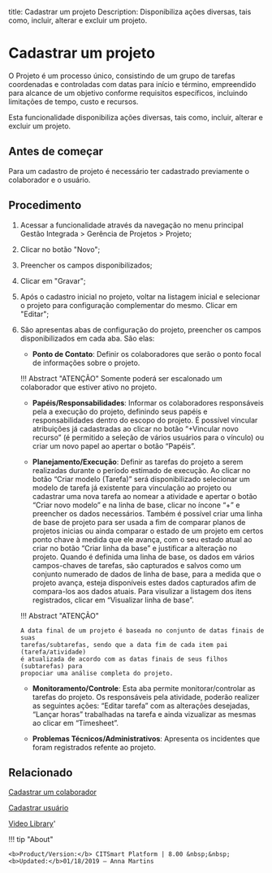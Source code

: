title: Cadastrar um projeto
Description: Disponibiliza ações diversas, tais como, incluir, alterar e excluir um projeto.
# Cadastrar um projeto

O Projeto é um processo único, consistindo de um grupo de tarefas coordenadas e
controladas com datas para início e término, empreendido para alcance de um
objetivo conforme requisitos específicos, incluindo limitações de tempo, custo e
recursos.

Esta funcionalidade disponibiliza ações diversas, tais como, incluir, alterar e
excluir um projeto.

Antes de começar
------------

Para um cadastro de projeto é necessário ter cadastrado previamente o
colaborador e o usuário.

Procedimento
------------

1.  Acessar a funcionalidade através da navegação no menu principal Gestão
    Integrada \> Gerência de Projetos \> Projeto;

2.  Clicar no botão "Novo";

3.  Preencher os campos disponibilizados;

4.  Clicar em "Gravar";

5.  Após o cadastro inicial no projeto, voltar na listagem inicial e selecionar
    o projeto para configuração complementar do mesmo. Clicar em "Editar";

6.  São apresentas abas de configuração do projeto, preencher os campos
    disponibilizados em cada aba. São elas:  
    
    - **Ponto de Contato**: Definir os colaboradores que serão o ponto focal
    de informações sobre o projeto.  

    !!! Abstract "ATENÇÃO"
        Somente poderá ser escalonado um colaborador que estiver ativo no projeto.

    - **Papéis/Responsabilidades**: Informar os colaboradores responsáveis pela a
    execução do projeto, definindo seus papéis e responsabilidades dentro do
    escopo do projeto. É possível vincular atribuições já cadastradas ao clicar
    no botão “+Vincular novo recurso” (é permitido a seleção de vários usuários
    para o vínculo) ou criar um novo papel ao apertar o botão “Papéis”.

    - **Planejamento/Execução**: Definir as tarefas do projeto a serem realizadas
    durante o período estimado de execução. Ao clicar no botão “Criar modelo
    (Tarefa)” será disponibilizado selecionar um modelo de tarefa já existente
    para vinculação ao projeto ou cadastrar uma nova tarefa ao nomear a
    atividade e apertar o botão “Criar novo modelo” e na linha de base, clicar
    no íncone “+” e preencher os dados necessários. Também é possível criar uma
    linha de base de projeto para ser usada a fim de comparar planos de projetos
    inicias ou ainda comparar o estado de um projeto em certos ponto chave à
    medida que ele avança, com o seu estado atual ao criar no botão “Criar linha
    da base” e justificar a alteração no projeto. Quando é definida uma linha de
    base, os dados em vários campos-chaves de tarefas, são capturados e salvos
    como um conjunto numerado de dados de linha de base, para a medida que o
    projeto avança, esteja disponíveis estes dados capturados afim de
    compara-los aos dados atuais. Para visulizar a listagem dos itens
    registrados, clicar em “Visualizar linha de base”.  

    !!! Abstract "ATENÇÃO"

        A data final de um projeto é baseada no conjunto de datas finais de suas
        tarefas/subtarefas, sendo que a data fim de cada item pai (tarefa/atividade)
        é atualizada de acordo com as datas finais de seus filhos (subtarefas) para
        propociar uma análise completa do projeto.  

    - **Monitoramento/Controle**: Esta aba permite monitorar/controlar as tarefas
    do projeto. Os responsáveis pela atividade, poderão realizer as seguintes
    ações: “Editar tarefa” com as alterações desejadas, “Lançar horas”
    trabalhadas na tarefa e ainda vizualizar as mesmas ao clicar em “Timesheet”.

    - **Problemas Técnicos/Administrativos**: Apresenta os incidentes que foram
    registrados refente ao projeto.  

Relacionado
-----------

[Cadastrar um colaborador](/pt-br/citsmart-platform-8/initial-settings/access-settings/user/register-employee.html)

[Cadastrar usuário](/pt-br/citsmart-platform-8/initial-settings/access-settings/user/users.html)

<i class='fa fa-youtube-play  fa-2x' style='color:#97ce17;vertical-align: middle;'> </i> [Video Library](https://www.youtube.com/playlist?list=PLB5qK2uzf2RNUc7XoNAAOyo3Ex5fKM2db)'

!!! tip "About"

    <b>Product/Version:</b> CITSmart Platform | 8.00 &nbsp;&nbsp;
    <b>Updated:</b>01/18/2019 – Anna Martins

